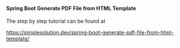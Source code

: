 #### Spring Boot Generate PDF File from HTML Template
The step by step tutorial can be found at 

https://simplesolution.dev/spring-boot-generate-pdf-file-from-html-template/ 
